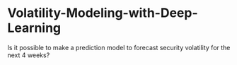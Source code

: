 # Volatility-Modeling-with-Deep-Learning
Is it possible to make a prediction model to forecast security volatility for the next 4 weeks?
